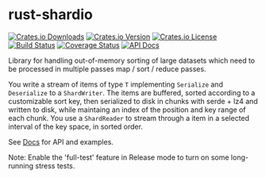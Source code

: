 # rust-shardio

[![Crates.io Downloads](https://img.shields.io/crates/d/shardio.svg)](https://crates.io/crates/shardio)
[![Crates.io Version](https://img.shields.io/crates/v/shardio.svg)](https://crates.io/crates/shardio)
[![Crates.io License](https://img.shields.io/crates/l/shardio.svg)](https://crates.io/crates/shardio)
[![Build Status](https://travis-ci.org/10XGenomics/rust-shardio.svg?branch=master)](https://travis-ci.org/10XGenomics/rust-shardio)
[![Coverage Status](https://coveralls.io/repos/github/10XGenomics/rust-shardio/badge.svg)](https://coveralls.io/github/10XGenomics/rust-shardio)
[![API Docs](https://img.shields.io/badge/API-Docs-blue.svg)](https://10xgenomics.github.io/rust-shardio)

Library for handling out-of-memory sorting of large datasets which need to be processed in multiple passes map / sort / reduce passes. 

You write a stream of items of type `T` implementing `Serialize` and `Deserialize` to a `ShardWriter`. The items are buffered, sorted according to a customizable sort key, then serialized to disk in chunks with serde + lz4 and written to disk, while maintaing an index of the position and key range of each chunk. You use a `ShardReader` to stream through a item in a selected interval of the key space, in sorted order.

See [Docs](https://10xgenomics.github.io/rust-shardio) for API and examples.

Note: Enable the 'full-test' feature in Release mode to turn on some long-running stress tests.
